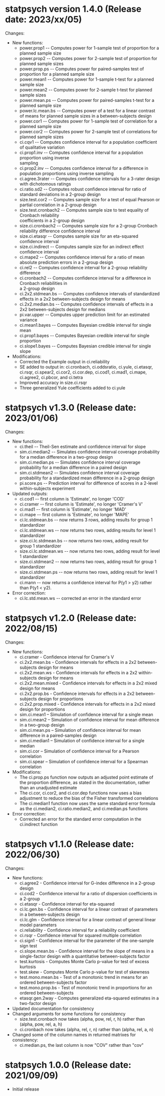 statpsych version 1.4.0 (Release date: 2023/xx/05)
===========

Changes:

 * New functions:
     * power.prop1 -- Computes power for 1-sample test of proportion for a planned sample size
     * power.prop2 -- Computes power for 2-sample test of proportion for planned sample sizes
     * power.prop.ps -- Computes power for paired-samples test of proportion for a planned 
       sample size
     * power.mean1 -- Computes power for 1-sample t-test for a planned sample size
     * power.mean2 -- Computes power for 2-sample t-test for planned sample sizes
     * power.mean.ps -- Computes power for paired-samples t-test for a planned sample size
     * power.lc.mean.bs -- Computes power of a test for a linear contrast of means for planned 
       sample sizes in a between-subjects design
     * power.cor1 -- Computes power for 1-sample test of correlation for a planned sample size
     * power.cor2 -- Computes power for 2-sample test of correlations for planned sample sizes
     * ci.cqv1 -- Computes confidence interval for a population coefficient of qualitative 
       variation 
     * ci.prop1.inv -- Computes confidence interval for a population proportion using inverse  
       sampling
     * ci.prop2.inv -- Computes confidence interval for a difference in population proportions 
       using inverse sampling
     * ci.agree.3rater -- Computes confidence intervals for a 3-rater design with dichotomous
       ratings
     * ci.ratio.sd2 -- Computes robust confidence interval for ratio of standard deviations in a 
       2-group design
     * size.test.cor2 -- Computes sample size for a test of equal Pearson or partial correlation in a 
       2-group design
     * size.test.cronbach2 -- Computes sample size to test equality of Cronbach reliability    
       coefficients in a 2-group design
     * size.ci.cronbach2 -- Computes sample size for a 2-group Cronbach reliability difference 
       confidence interval
     * size.ci.etasqr -- Computes sample size for an eta-squared confidence interval
     * size.ci.indirect -- Computes sample size for an indirect effect confidence interval
     * ci.mape2 -- Computes confidence interval for a ratio of mean absolute prediction errors in
       a 2-group design
     * ci.rel2 -- Computes confidence interval for a 2-group reliability difference
     * ci.cronbach2 -- Computes confidence interval for a difference in Cronbach reliabilities in  
       a 2-group design
     * ci.2x2.stdmean.bs -- Computes confidence intervals of standardized effects in a 2x2 
       between-subjects design for means
     * ci.2x2.median.bs -- Computes confidence intervals of effects in a 2x2 between-subjects 
       design for medians
     * pi.var.upper -- Computes upper prediction limit for an estimated variance
     * ci.mean1.bayes -- Computes Bayesian credible interval for single mean
     * ci.prop1.bayes -- Computes Bayesian credible interval for single proportion
     * ci.slope1.bayes -- Computes Bayesian credible interval for single slope
* Modifications:
    * Corrected the Example output in ci.reliability
    * SE added to output in:  ci.cronbach, ci.oddsratio, ci.yule, ci.etasqr, ci.rsqr, ci.spear2, 
      ci.cor2, ci.cor.dep, ci.cod1, ci.mad1, ci.mape, ci.agree2, ci.pbcor, and ci.tetra
    * Improved accuracy in size.ci.rsqr
    * Three generalized Yule coefficients added to ci.yule


statpsych v1.3.0 (Release date: 2023/01/06)
==============

Changes:

* New functions:
    * ci.theil -- Theil-Sen estimate and confidence interval for slope
    * sim.ci.median2 -- Simulates confidence interval coverage probability for a median difference in a two-group design
    * sim.ci.median.ps -- Simulates confidence interval coverage probability for a median difference in a paired design
    * sim.ci.stdmean2 -- Simulates confidence interval coverage probability for a standardized mean difference in a 2-group design
    * pi.score.ps -- Prediction interval for difference of scores in a 2-level within-subjects experiment
* Updated outputs:
    * ci.cod1 -- first column is 'Estimate', no longer 'COD'
    * ci.cramer -- first column is 'Estimate', no longer 'Cramer's V'
    * ci.mad1 -- first column is 'Estimate', no longer 'MAD'
    * ci.mape -- first column is 'Estimate', no longer 'MAPE'
    * ci.lc.stdmean.bs -- now returns 3 rows, adding results for group 1 standardizer
    * ci.lc.stdmean.ws -- now returns two rows, adding results for level 1 standardizer
    * size.ci.lc.stdmean.bs -- now returns two rows, adding result for  group 1 standardizer
    * size.ci.lc.stdmean.ws -- now returns two rows, adding result for level 1 standardizer
    * size.ci.stdmean2 -- now returns two rows, adding result for group 1 standardizer
    * size.ci.stdmean.ps -- now returns two rows, adding result for level 1 standardizer
    * ci.mann -- now returns a confidence interval for P(y1 > y2) rather than P(y1 < y2).
* Error correction:
    * ci.lc.std.mean.ws -- corrected an error in the standard error
    

statpsych v1.2.0 (Release date: 2022/08/15)
==============

Changes:

* New functions:
    * ci.cramer - Confidence interval for Cramer's V
    * ci.2x2.mean.bs - Confidence intervals for effects in a 2x2 between-subjects design for means
    * ci.2x2.mean.ws - Confidence intervals for effects in a 2x2 within-subjects design for means
    * ci.2x2.mean.mixed - Confidence intervals for effects in a 2x2 mixed design for means
    * ci.2x2.prop.bs - Confidence intervals for effects in a 2x2 between-subjects design for proportions
    * ci.2x2.prop.mixed - Confidence intervals for effects in a 2x2 mixed design for proportions
    * sim.ci.mean1 – Simulation of confidence interval for a single mean
    * sim.ci.mean2 – Simulation of confidence interval for mean difference in a two-group design
    * sim.ci.mean.ps – Simulation of confidence interval for mean difference in a paired-samples design
    * sim.ci.median1 – Simulation of confidence interval for a single median
    * sim.ci.cor – Simulation of confidence interval for a Pearson correlation
    * sim.ci.spear – Simulation of confidence interval for a Spearman correlation
* Modifications:
    * The ci.prop.ps function now outputs an adjusted point estimate of the proportion difference, as stated in the documentation, rather than an unadjusted estimate
    * The ci.cor, ci.cor2, and ci.cor.dep functions now uses a bias adjustment to reduce the bias of the Fisher transformed correlations
    * The ci.median1 function now uses the same standard error formula as the ci.median2, ci.ratio.median2, and ci.median.ps functions
* Error correction:
    * Corrected an error for the standard error computation in the ci.indirect function
    

statpsych v1.1.0 (Release date: 2022/06/30)
==============

Changes:

* New functions:
    * ci.agree2 - Confidence interval for G-index difference in a 2-group design
    * ci.cod2 - Confidence interval for a ratio of dispersion coefficients in a 2-group
    * ci.etasqr - Confidence interval for eta-squared
    * ci.lc.gen.bs - Confidence interval for a linear contrast of parameters in a between-subjects design
    * ci.lc.glm - Confidence interval for a linear contrast of general linear model parameters
    * ci.reliability - Confidence interval for a reliability coefficient
    * ci.rsqr - Confidence interval for squared multiple correlation
    * ci.sign1 - Confidence interval for the parameter of the one-sample sign test
    * ci.slope.mean.bs - Confidence interval for the slope of means in a single-factor design with a quantitative between-subjects factor
    * test.kurtosis - Computes Monte Carlo p-value for test of excess kurtosis
    * test.skew - Computes Monte Carlo p-value for test of skewness
    * test.mono.mean.bs - Test of a monotonic trend in means for an ordered between-subjects factor
    * test.mono.prop.bs - Test of monotonic trend in proportions for an ordered between-subjects
    * etasqr.gen.2way - Computes generalized eta-squared estimates in a two-factor design
* Updated documentation for consistency
* Changed arguments for some functions for consistency
    * size.test.cronbach now takes (alpha, pow, rel, r, h) rather than (alpha, pow, rel, a, h)
    * ci.cronbach now takes (alpha, rel, r, n) rather than (alpha, rel, a, n)
* Changed some of the column names in returned matrixes for consistency:
    * ci.median.ps, the last column is now "COV" rather than "cov"

statpsych 1.0.0 (Release date: 2021/09/09)
==============

* Initial release
